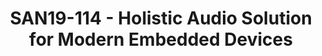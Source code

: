 ---
categories:
- san19
description: Audio is ubiquitous across a wide range of phone, tablet, notebook, speaker,
  headset, appliance, router, telematic, and other modern devices. To fully utilize
  the potential of dedicated audio subsystems on SoCs and other embedded devices with
  minimal engineering investment, an open, modularized, and extensible signal processing
  framework, with associated uniform APIs, is proposed for high performance or cost
  sensitive and power efficient audio applications. An extensible and modularized
  framework provides the flexibility, within the same architecture and codebase, to
  support a wide range of customizable features and capabilities without sacrificing
  the ability to scale up to higher performing, richer processing environments and
  also scale down to smaller, resource limited and cost sensitive environments. This
  presentation describes the key design principles of this advanced audio signal processing
  framework including programming interfaces and development workflow using open source
  community friendly SDK’s and use case design, configuration, and tuning applications
image:
  featured: 'true'
  path: /assets/images/featured-images/san19/SAN19-114.png
session_attendee_num: '3'
session_id: SAN19-114
session_room: Sunset IV (Session 2)
session_slot:
  end_time: '2019-09-23 15:55:00'
  start_time: '2019-09-23 15:30:00'
session_speakers:
- speaker_bio: I am an audio software developer from Qualcomm. I have been working
    on Linux audio for past 10 years since launch of first Android phone.
  speaker_company: ''
  speaker_image: /assets/images/speakers/san19/patrick-lai.jpg
  speaker_location: ''
  speaker_name: Patrick Lai
  speaker_position: Qualcomm Senior Staff Engineer
  speaker_url: ''
  speaker_username: plai2
session_track: Multimedia
tag: session
tags:
- Security
title: SAN19-114 - Holistic Audio Solution for Modern Embedded Devices
---